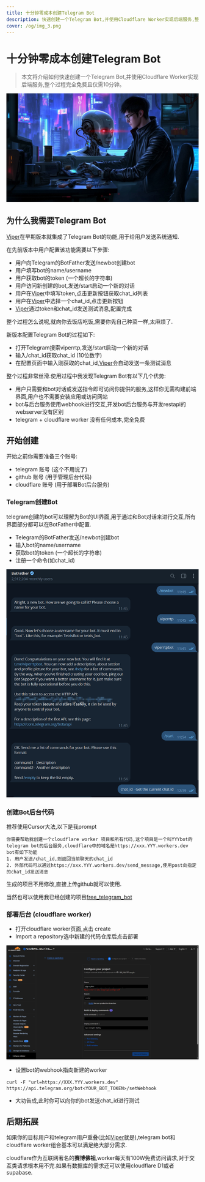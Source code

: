 ```yaml
---
title: 十分钟零成本创建Telegram Bot
description: 快速创建一个Telegram Bot,并使用Cloudflare Worker实现后端服务,整个过程完全免费且仅需10分钟
cover: /og/img_3.png
---
```


# 十分钟零成本创建Telegram Bot

> 本文将介绍如何快速创建一个Telegram Bot,并使用Cloudflare Worker实现后端服务,整个过程完全免费且仅需10分钟。

![img_3.png](../../public/og/img_3.png)

## 为什么我需要Telegram Bot

[Viper](https://www.viperrtp.com/)在早期版本就集成了Telegram Bot的功能,用于给用户发送系统通知.

在先前版本中用户配置该功能需要以下步骤:

- 用户向Telegram的BotFather发送/newbot创建bot
- 用户填写bot的name/username
- 用户获取bot的token (一个超长的字符串)
- 用户访问新创建的bot,发送/start启动一个新的对话
- 用户在[Viper](https://www.viperrtp.com/)中填写token,点击更新按钮获取chat_id列表
- 用户在[Viper](https://www.viperrtp.com/)中选择一个chat_id,点击更新按钮
- [Viper](https://www.viperrtp.com/)通过token和chat_id发送测试消息,配置完成

整个过程怎么说呢,就向你去饭店吃饭,需要你先自己种菜一样,太麻烦了.

新版本配置Telegram Bot的过程如下:

+ 打开Telegram搜索viperrtp,发送/start启动一个新的对话
+ 输入/chat_id获取chat_id (10位数字)
+ 在配置页面中输入刚获取的chat_id,[Viper](https://www.viperrtp.com/)会自动发送一条测试消息

整个过程非常丝滑.使用过程中我发现Telegram Bot有以下几个优势:

- 用户只需要和bot对话或发送指令即可访问你提供的服务,这样你无需构建前端界面,用户也不需要安装应用或访问网站
- bot与后台服务使用webhook进行交互,开发bot后台服务与开发restapi的webserver没有区别
- telegram + cloudflare worker 没有任何成本,完全免费

## 开始创建

开始之前你需要准备三个账号:

- telegram 账号 (这个不用说了)
- github 账号 (用于管理后台代码)
- cloudflare 账号 (用于部署Bot后台服务)

### Telegram创建Bot

telegram创建的bot可以理解为Bot的UI界面,用于通过和Bot对话来进行交互,所有界面部分都可以在BotFather中配置.

- Telegram的BotFather发送/newbot创建bot
- 输入bot的name/username
- 获取bot的token (一个超长的字符串)
- 注册一个命令(如chat_id)

![img.png](img.png)

### 创建Bot后台代码

推荐使用Cursor大法,以下是我prompt

```
你需要帮助我创建一个cloudflare worker 项目和所有代码,这个项目是一个叫YYYbot的telegram bot的后台服务,cloudflare中的域名是https://xxx.YYY.workers.dev
bot有如下功能
1. 用户发送/chat_id,则返回当前聊天的chat_id
2. 外部代码可以通过https://xxx.YYY.workers.dev/send_message,使用post向指定的chat_id发送消息
```

生成的项目不用修改,直接上传github就可以使用.

当然也可以使用我已经创建的项目[free_telegram_bot](https://github.com/FunnyWolf/free_telegram_bot)

### 部署后台 (cloudflare worker)

- 打开cloudflare worker页面,点击 create
- Import a repository选中新建的代码仓库后点击部署

![img_1.png](img_1.png)

- 设置bot的webhook指向新建的worker

```shell
curl -F "url=https://XXX.YYY.workers.dev" https://api.telegram.org/bot<YOUR_BOT_TOKEN>/setWebhook
```

- 大功告成,此时你可以向你的bot发送chat_id进行测试

## 后期拓展

如果你的目标用户和telegram用户重叠(比如[Viper](https://www.viperrtp.com/)就是),telegram bot和cloudflare worker组合基本可以满足绝大部分需求.

cloudflare作为互联网著名的**赛博佛祖**,worker每天有100W免费访问请求,对于交互类请求根本用不完.如果有数据库的需求还可以使用cloudflare D1或者supabase.

